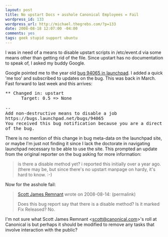 ```yaml
--- 
layout: post
title: No upstart Docs + asshole Canonical Employees = Fail
wordpress_id: 133
wordpress_url: http://michael.thegrebs.com/?p=133
date: 2008-08-18 12:07:00 -04:00
comments: yes
tags: geek stupid support ubuntu
---
```

I was in need of a means to disable upstart scripts in /etc/event.d via some means other than getting rid of the file.  Since upstart has no documentation to speak of, I asked my buddy Google.

Google pointed me to the year old <a href="https://bugs.launchpad.net/upstart/+bug/94065">bug 94065 in launchpad</a>.  I added a quick 'me too' and subscribed to updates on the bug.  This was back in March.  Fast forward to last week and this arrives:
<pre>
** Changed in: upstart
      Target: 0.5 => None

-- 
Add non-destructive means to disable a job
https://bugs.launchpad.net/bugs/94065
You received this bug notification because you are a direct subscriber
of the bug.
</pre>

There is no mention of this change in bug meta-data on the launchpad site, or maybe I'm just not finding it since I lack the doctorate in navigating launchpad necessary to be able to use the site.  This prompted an update from the original reporter on the bug asking for more information:

<blockquote>
is there a disable method yet? i reported this initially over a year ago. (there may be, but since there's no upstart manpage on hardy, it's hard to know. :-)
</blockquote>

Now for the asshole fail:

<blockquote><a href="https://bugs.launchpad.net/~scott">Scott James Remnant</a> wrote on 2008-08-14: (permalink)

Does this bug report say that there is a disable method? Is it marked Fix Released?
No.</blockquote>

I'm not sure what Scott James Remnant &lt;scott@canonical.com&gt;'s roll at Canonical is but perhaps it should be modified to remove any tasks that involve interaction with the public?
